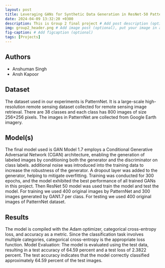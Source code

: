 ```yaml
---
layout: post
title: Leveraging GANs for Synthetic Data Generation in ResNet-50 Pattern Recognition
date: 2024-04-09 13:32:20 +0300
description: This is Group 2 final project # Add post description (optional)
img: group2_header.png # Add image post (optional), put your image in assets/img/
fig-caption: # Add figcaption (optional)
tags: [Projects]
---
```


## Authors
 - Anshuman  Singh
 - Ansh Kapoor

## Dataset
The dataset used in our experiments is PatternNet. It is a large-scale high-resolution remote sensing dataset collected for remote sensing image retrieval. There are 38 classes and each class has 800 images of size 256×256 pixels. The images in PatternNet are collected from Google Earth imagery.

## Model(s)
The final model used is GAN Model 1.7 employs a Conditional Generative
Adversarial Network (CGAN) architecture,
enabling the generation of labeled images by conditioning
both the generator and the discriminator on  class labels. additional
noise was introduced into the training data to increase
the robustness of the generator. A dropout
layer was added to the generator, helping to mitigate
overfitting.
Training was conducted for 300 epochs, and the
model exhibited the best performance of all trained
GANs in this project. Then ResNet 50 model was used train the model and test the model. For training we used 400 original images by PatternNet and 300 images generated by GAN1.7 per class. For testing we used 400 original images of PatternNet dataset.

## Results
The model is compiled with the Adam optimizer,
categorical cross-entropy loss, and accuracy as a metric.
Since the classification task involves multiple categories,
categorical cross-entropy is the appropriate
loss function.
Model Evaluation: The model is evaluated using the test data, resulting
in a test accuracy of 64.59 percent and a
test loss of 2.3822 percent. The test accuracy
indicates that the model correctly classified approximately
64.59 percent of the test images.